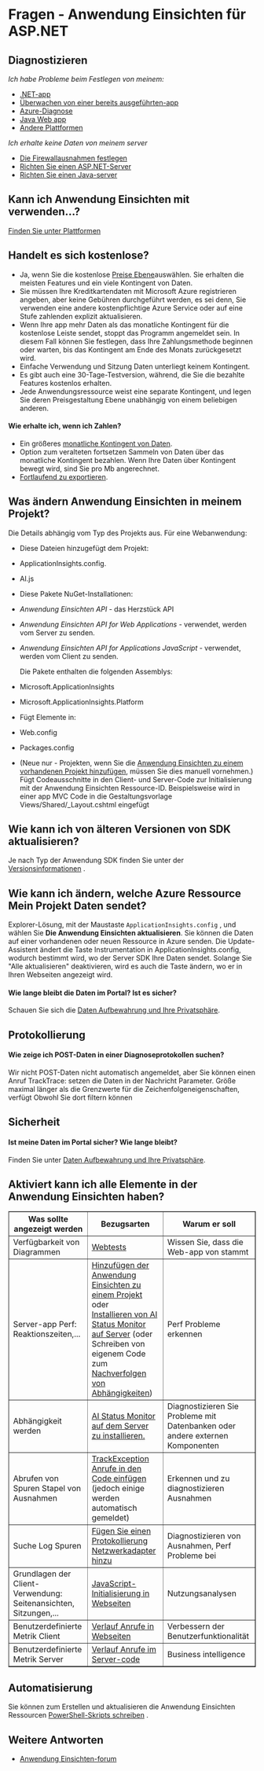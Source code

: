 <properties 
    pageTitle="Behandlung von Problemen und Fragen zur Anwendung Einsichten" 
    description="Etwas in Visual Studio-Anwendung Einsichten unklar oder nicht arbeiten? Versuchen Sie hier." 
    services="application-insights" 
    documentationCenter=".net"
    authors="alancameronwills" 
    manager="douge"/>

<tags 
    ms.service="application-insights" 
    ms.workload="mobile" 
    ms.tgt_pltfrm="ibiza" 
    ms.devlang="na" 
    ms.topic="article" 
    ms.date="08/24/2016" 
    ms.author="awills"/>
 
# <a name="questions---application-insights-for-aspnet"></a>Fragen - Anwendung Einsichten für ASP.NET

## <a name="configuration-problems"></a>Diagnostizieren

*Ich habe Probleme beim Festlegen von meinem:*

* [.NET-app](app-insights-asp-net-troubleshoot-no-data.md)
* [Überwachen von einer bereits ausgeführten-app](app-insights-monitor-performance-live-website-now.md#troubleshooting)
* [Azure-Diagnose](app-insights-azure-diagnostics.md)
* [Java Web app](app-insights-java-troubleshoot.md)
* [Andere Plattformen](app-insights-platforms.md)

*Ich erhalte keine Daten von meinem server*

* [Die Firewallausnahmen festlegen](app-insights-ip-addresses.md)
* [Richten Sie einen ASP.NET-Server](app-insights-monitor-performance-live-website-now.md)
* [Richten Sie einen Java-server](app-insights-java-agent.md)


## <a name="can-i-use-application-insights-with-"></a>Kann ich Anwendung Einsichten mit verwenden...?

[Finden Sie unter Plattformen][platforms]


## <a name="is-it-free"></a>Handelt es sich kostenlose?

* Ja, wenn Sie die kostenlose [Preise Ebene](app-insights-pricing.md)auswählen. Sie erhalten die meisten Features und ein viele Kontingent von Daten. 
* Sie müssen Ihre Kreditkartendaten mit Microsoft Azure registrieren angeben, aber keine Gebühren durchgeführt werden, es sei denn, Sie verwenden eine andere kostenpflichtige Azure Service oder auf eine Stufe zahlenden explizit aktualisieren.
* Wenn Ihre app mehr Daten als das monatliche Kontingent für die kostenlose Leiste sendet, stoppt das Programm angemeldet sein. In diesem Fall können Sie festlegen, dass Ihre Zahlungsmethode beginnen oder warten, bis das Kontingent am Ende des Monats zurückgesetzt wird.
* Einfache Verwendung und Sitzung Daten unterliegt keinem Kontingent.
* Es gibt auch eine 30-Tage-Testversion, während, die Sie die bezahlte Features kostenlos erhalten.
* Jede Anwendungsressource weist eine separate Kontingent, und legen Sie deren Preisgestaltung Ebene unabhängig von einem beliebigen anderen.

#### <a name="what-do-i-get-if-i-pay"></a>Wie erhalte ich, wenn ich Zahlen?

* Ein größeres [monatliche Kontingent von Daten](https://azure.microsoft.com/pricing/details/application-insights/).
* Option zum veralteten fortsetzen Sammeln von Daten über das monatliche Kontingent bezahlen. Wenn Ihre Daten über Kontingent bewegt wird, sind Sie pro Mb angerechnet.
* [Fortlaufend zu exportieren](app-insights-export-telemetry.md).


## <a name="a-nameq14awhat-does-application-insights-modify-in-my-project"></a><a name="q14"></a>Was ändern Anwendung Einsichten in meinem Projekt?

Die Details abhängig vom Typ des Projekts aus. Für eine Webanwendung:


+ Diese Dateien hinzugefügt dem Projekt:

 + ApplicationInsights.config. 
 + AI.js


+ Diese Pakete NuGet-Installationen:

 -  *Anwendung Einsichten API* - das Herzstück API

 -  *Anwendung Einsichten API for Web Applications* - verwendet, werden vom Server zu senden.

 -  *Anwendung Einsichten API for Applications JavaScript* - verwendet, werden vom Client zu senden.

    Die Pakete enthalten die folgenden Assemblys:

 - Microsoft.ApplicationInsights

 - Microsoft.ApplicationInsights.Platform

+ Fügt Elemente in:

 - Web.config

 - Packages.config

+ (Neue nur - Projekten, wenn Sie die [Anwendung Einsichten zu einem vorhandenen Projekt hinzufügen][start], müssen Sie dies manuell vornehmen.) Fügt Codeausschnitte in den Client- und Server-Code zur Initialisierung mit der Anwendung Einsichten Ressource-ID. Beispielsweise wird in einer app MVC Code in die Gestaltungsvorlage Views/Shared/_Layout.cshtml eingefügt


## <a name="how-do-i-upgrade-from-older-sdk-versions"></a>Wie kann ich von älteren Versionen von SDK aktualisieren?

Je nach Typ der Anwendung SDK finden Sie unter der [Versionsinformationen](app-insights-release-notes.md) . 



## <a name="a-nameupdateahow-can-i-change-which-azure-resource-my-project-sends-data-to"></a><a name="update"></a>Wie kann ich ändern, welche Azure Ressource Mein Projekt Daten sendet?

Explorer-Lösung, mit der Maustaste `ApplicationInsights.config` , und wählen Sie **Die Anwendung Einsichten aktualisieren**. Sie können die Daten auf einer vorhandenen oder neuen Ressource in Azure senden. Die Update-Assistent ändert die Taste Instrumentation in ApplicationInsights.config, wodurch bestimmt wird, wo der Server SDK Ihre Daten sendet. Solange Sie "Alle aktualisieren" deaktivieren, wird es auch die Taste ändern, wo er in Ihren Webseiten angezeigt wird.


#### <a name="a-namedataahow-long-is-data-retained-in-the-portal-is-it-secure"></a><a name="data"></a>Wie lange bleibt die Daten im Portal? Ist es sicher?

Schauen Sie sich die [Daten Aufbewahrung und Ihre Privatsphäre][data].

## <a name="logging"></a>Protokollierung

#### <a name="a-namepostahow-do-i-see-post-data-in-diagnostic-search"></a><a name="post"></a>Wie zeige ich POST-Daten in einer Diagnoseprotokollen suchen?

Wir nicht POST-Daten nicht automatisch angemeldet, aber Sie können einen Anruf TrackTrace: setzen die Daten in der Nachricht Parameter. Größe maximal länger als die Grenzwerte für die Zeichenfolgeneigenschaften, verfügt Obwohl Sie dort filtern können 

## <a name="security"></a>Sicherheit

#### <a name="is-my-data-secure-in-the-portal-how-long-is-it-retained"></a>Ist meine Daten im Portal sicher? Wie lange bleibt?

Finden Sie unter [Daten Aufbewahrung und Ihre Privatsphäre][data].


## <a name="a-nameq17a-have-i-enabled-everything-in-application-insights"></a><a name="q17"></a>Aktiviert kann ich alle Elemente in der Anwendung Einsichten haben?

<table border="1">
<tr><th>Was sollte angezeigt werden</th><th>Bezugsarten</th><th>Warum er soll</th></tr>
<tr><td>Verfügbarkeit von Diagrammen</td><td><a href="../app-insights-monitor-web-app-availability/">Webtests</a></td><td>Wissen Sie, dass die Web-app von stammt</td></tr>
<tr><td>Server-app Perf: Reaktionszeiten,...
</td><td><a href="../app-insights-asp-net/">Hinzufügen der Anwendung Einsichten zu einem Projekt</a><br/>oder <br/><a href="../app-insights-monitor-performance-live-website-now/">Installieren von AI Status Monitor auf Server</a> (oder Schreiben von eigenem Code zum <a href="../app-insights-api-custom-events-metrics/#track-dependency">Nachverfolgen von Abhängigkeiten</a>)</td><td>Perf Probleme erkennen</td></tr>
<tr><td>Abhängigkeit werden</td><td><a href="../app-insights-monitor-performance-live-website-now/">AI Status Monitor auf dem Server zu installieren.</a></td><td>Diagnostizieren Sie Probleme mit Datenbanken oder andere externen Komponenten</td></tr>
<tr><td>Abrufen von Spuren Stapel von Ausnahmen</td><td><a href="../app-insights-search-diagnostic-logs/#exceptions">TrackException Anrufe in den Code einfügen</a> (jedoch einige werden automatisch gemeldet)</td><td>Erkennen und zu diagnostizieren Ausnahmen</td></tr>
<tr><td>Suche Log Spuren</td><td><a href="../app-insights-search-diagnostic-logs/">Fügen Sie einen Protokollierung Netzwerkadapter hinzu</a></td><td>Diagnostizieren von Ausnahmen, Perf Probleme bei</td></tr>
<tr><td>Grundlagen der Client-Verwendung: Seitenansichten, Sitzungen,...</td><td><a href="../app-insights-javascript/">JavaScript-Initialisierung in Webseiten</a></td><td>Nutzungsanalysen</td></tr>
<tr><td>Benutzerdefinierte Metrik Client</td><td><a href="../app-insights-api-custom-events-metrics/">Verlauf Anrufe in Webseiten</a></td><td>Verbessern der Benutzerfunktionalität</td></tr>
<tr><td>Benutzerdefinierte Metrik Server</td><td><a href="../app-insights-api-custom-events-metrics/">Verlauf Anrufe im Server-code</a></td><td>Business intelligence</td></tr>
</table>


## <a name="automation"></a>Automatisierung

Sie können zum Erstellen und aktualisieren die Anwendung Einsichten Ressourcen [PowerShell-Skripts schreiben](app-insights-powershell.md) .

## <a name="more-answers"></a>Weitere Antworten

* [Anwendung Einsichten-forum](https://social.msdn.microsoft.com/Forums/vstudio/en-US/home?forum=ApplicationInsights)


<!--Link references-->

[data]: app-insights-data-retention-privacy.md
[platforms]: app-insights-platforms.md
[start]: app-insights-overview.md
[windows]: app-insights-windows-get-started.md

 